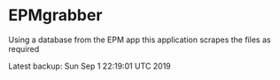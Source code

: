 # EPMgrabber
Using a database from the EPM app this application scrapes the files as required


Latest backup: Sun Sep 1 22:19:01 UTC 2019
